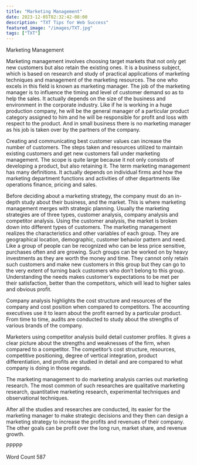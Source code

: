 ```yaml
---
title: "Marketing Management"
date: 2023-12-05T02:32:42-08:00
description: "TXT Tips for Web Success"
featured_image: "/images/TXT.jpg"
tags: ["TXT"]
---
```


Marketing Management

Marketing management involves choosing target markets that not only get new customers but also retain the existing ones. It is a business subject, which is based on research and study of practical applications of marketing techniques and management of the marketing resources. The one who excels in this field is known as marketing manager. The job of the marketing manager is to influence the timing and level of customer demand so as to help the sales. It actually depends on the size of the business and environment in the corporate industry. Like if he is working in a huge production company, he will be the general manager of a particular product category assigned to him and he will be responsible for profit and loss with respect to the product. And in small business there is no marketing manager as his job is taken over by the partners of the company.

Creating and communicating best customer values can increase the number of customers. The steps taken and resources utilized to maintain existing customers and get new customers fall under marketing management. The scope is quite large because it not only consists of developing a product, but also retaining it. The term marketing management has many definitions. It actually depends on individual firms and how the marketing department functions and activities of other departments like operations finance, pricing and sales.  

Before deciding about a marketing strategy, the company must do an in-depth study about their business, and the market. This is where marketing management merges with strategic planning. Usually the marketing strategies are of three types, customer analysis, company analysis and competitor analysis. Using the customer analysis, the market is broken down into different types of customers. The marketing management realizes the characteristics and other variables of each group. They are geographical location, demographic, customer behavior pattern and need. Like a group of people can be recognized who can be less price sensitive, purchases often and are growing. Such groups can be worked on by heavy investments as they are worth the money and time. They cannot only retain such customers and make new customers in this group but they can go to the very extent of turning back customers who don’t belong to this group. Understanding the needs makes customer’s expectations to be met per their satisfaction, better than the competitors, which will lead to higher sales and obvious profit. 

Company analysis highlights the cost structure and resources of the company and cost position when compared to competitors. The accounting executives use it to learn about the profit earned by a particular product. From time to time, audits are conducted to study about the strengths of various brands of the company. 

Marketers using competitor analysis build detail customer profiles. It gives a clear picture about the strengths and weaknesses of the firm, when compared to a competitor. The competitor’s cost structure, resources, competitive positioning, degree of vertical integration, product differentiation, and profits are studied in detail and are compared to what company is doing in those regards.

The marketing management to do marketing analysis carries out marketing research. The most common of such researches are qualitative marketing research, quantitative marketing research, experimental techniques and observational techniques. 

After all the studies and researches are conducted, its easier for the marketing manager to make strategic decisions and they then can design a marketing strategy to increase the profits and revenues of their company. The other goals can be profit over the long run, market share, and revenue growth.

PPPPP

Word Count 587




